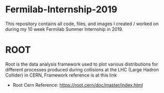 # Fermilab-Internship-2019
This repository contains all code, files, and images I created / worked on during my 10 week Fermilab Summer Internship in 2019.

# ROOT
Root is the data analysis framework used to plot various distributions for different processes produced during collisions at the LHC (Large Hadron Collider) in CERN, Framework reference is at this link
  - Root Cern Reference: https://root.cern/doc/master/index.html

~~~ hello
